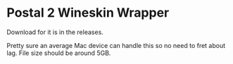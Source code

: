 # Postal 2 Wineskin Wrapper

Download for it is in the releases.

Pretty sure an average Mac device can handle this so no need to fret about lag.
File size should be around 5GB.

